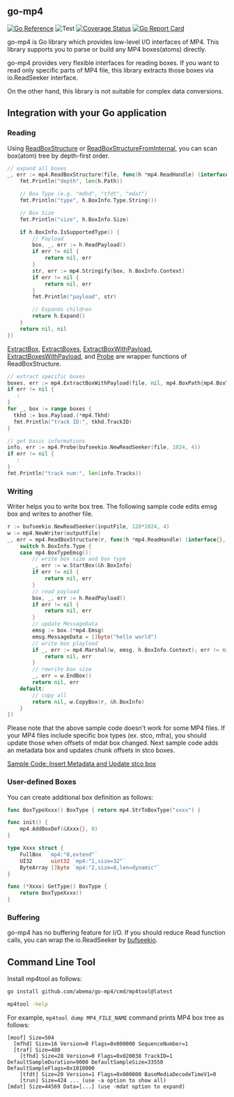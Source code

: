 go-mp4
------

[![Go Reference](https://pkg.go.dev/badge/github.com/abema/go-mp4.svg)](https://pkg.go.dev/github.com/abema/go-mp4)
![Test](https://github.com/abema/go-mp4/actions/workflows/test.yml/badge.svg)
[![Coverage Status](https://coveralls.io/repos/github/abema/go-mp4/badge.svg)](https://coveralls.io/github/abema/go-mp4)
[![Go Report Card](https://goreportcard.com/badge/github.com/abema/go-mp4)](https://goreportcard.com/report/github.com/abema/go-mp4)

go-mp4 is Go library which provides low-level I/O interfaces of MP4.
This library supports you to parse or build any MP4 boxes(atoms) directly.

go-mp4 provides very flexible interfaces for reading boxes.
If you want to read only specific parts of MP4 file, this library extracts those boxes via io.ReadSeeker interface.

On the other hand, this library is not suitable for complex data conversions.

## Integration with your Go application

### Reading

Using [ReadBoxStructure](https://pkg.go.dev/github.com/abema/go-mp4#ReadBoxStructure) or [ReadBoxStructureFromInternal](https://pkg.go.dev/github.com/abema/go-mp4#ReadBoxStructureFromInternal), you can scan box(atom) tree by depth-first order.

```go
// expand all boxes
_, err := mp4.ReadBoxStructure(file, func(h *mp4.ReadHandle) (interface{}, error) {
	fmt.Println("depth", len(h.Path))

	// Box Type (e.g. "mdhd", "tfdt", "mdat")
	fmt.Println("type", h.BoxInfo.Type.String())

	// Box Size
	fmt.Println("size", h.BoxInfo.Size)

	if h.BoxInfo.IsSupportedType() {
		// Payload
		box, _, err := h.ReadPayload()
		if err != nil {
			return nil, err
		}
		str, err := mp4.Stringify(box, h.BoxInfo.Context)
		if err != nil {
			return nil, err
		}
		fmt.Println("payload", str)

		// Expands children
		return h.Expand()
	}
	return nil, nil
})
```

[ExtractBox](https://pkg.go.dev/github.com/abema/go-mp4#ExtractBox), [ExtractBoxes](https://pkg.go.dev/github.com/abema/go-mp4#ExtractBoxes), [ExtractBoxWithPayload](https://pkg.go.dev/github.com/abema/go-mp4#ExtractBoxWithPayload), [ExtractBoxesWithPayload](https://pkg.go.dev/github.com/abema/go-mp4#ExtractBoxesWithPayload), and [Probe](https://pkg.go.dev/github.com/abema/go-mp4#Probe) are wrapper functions of ReadBoxStructure.

```go
// extract specific boxes
boxes, err := mp4.ExtractBoxWithPayload(file, nil, mp4.BoxPath{mp4.BoxTypeMoov(), mp4.BoxTypeTrak(), mp4.BoxTypeTkhd()})
if err != nil {
   :
}
for _, box := range boxes {
  tkhd := box.Payload.(*mp4.Tkhd)
  fmt.Println("track ID:", tkhd.TrackID)
}
```

```go
// get basic informations
info, err := mp4.Probe(bufseekio.NewReadSeeker(file, 1024, 4))  
if err != nil {
   :
}
fmt.Println("track num:", len(info.Tracks))
```

### Writing

Writer helps you to write box tree.
The following sample code edits emsg box and writes to another file.

```go
r := bufseekio.NewReadSeeker(inputFile, 128*1024, 4)
w := mp4.NewWriter(outputFile)
_, err = mp4.ReadBoxStructure(r, func(h *mp4.ReadHandle) (interface{}, error) {
	switch h.BoxInfo.Type {
	case mp4.BoxTypeEmsg():
		// write box size and box type
		_, err := w.StartBox(&h.BoxInfo)
		if err != nil {
			return nil, err
		}
		// read payload
		box, _, err := h.ReadPayload()
		if err != nil {
			return nil, err
		}
		// update MessageData
		emsg := box.(*mp4.Emsg)
		emsg.MessageData = []byte("hello world")
		// write box playload
		if _, err := mp4.Marshal(w, emsg, h.BoxInfo.Context); err != nil {
			return nil, err
		}
		// rewrite box size
		_, err = w.EndBox()
		return nil, err
	default:
		// copy all
		return nil, w.CopyBox(r, &h.BoxInfo)
	}
})
```

Please note that the above sample code doesn't work for some MP4 files.
If your MP4 files include specific box types (ex. stco, mfra), you should update those when offsets of mdat box changed.
Next sample code adds an metadata box and updates chunk offsets in stco boxes.

[Sample Code: Insert Metadata and Update stco box](https://gist.github.com/sunfish-shogi/cccde016a38c66d32c07a0234368804e)

### User-defined Boxes

You can create additional box definition as follows:

```go
func BoxTypeXxxx() BoxType { return mp4.StrToBoxType("xxxx") }

func init() {
	mp4.AddBoxDef(&Xxxx{}, 0)
}

type Xxxx struct {
	FullBox  `mp4:"0,extend"`
	UI32      uint32 `mp4:"1,size=32"`
	ByteArray []byte `mp4:"2,size=8,len=dynamic"`
}

func (*Xxxx) GetType() BoxType {
	return BoxTypeXxxx()
}
```

### Buffering

go-mp4 has no buffering feature for I/O.
If you should reduce Read function calls, you can wrap the io.ReadSeeker by [bufseekio](https://github.com/sunfish-shogi/bufseekio).

## Command Line Tool

Install mp4tool as follows:

```sh
go install github.com/abema/go-mp4/cmd/mp4tool@latest

mp4tool -help
```

For example, `mp4tool dump MP4_FILE_NAME` command prints MP4 box tree as follows:

```
[moof] Size=504
  [mfhd] Size=16 Version=0 Flags=0x000000 SequenceNumber=1
  [traf] Size=480
    [tfhd] Size=28 Version=0 Flags=0x020038 TrackID=1 DefaultSampleDuration=9000 DefaultSampleSize=33550 DefaultSampleFlags=0x1010000
    [tfdt] Size=20 Version=1 Flags=0x000000 BaseMediaDecodeTimeV1=0
    [trun] Size=424 ... (use -a option to show all)
[mdat] Size=44569 Data=[...] (use -mdat option to expand)
```
